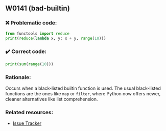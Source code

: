## W0141 (bad-builtin)

### :x: Problematic code:

```python
from functools import reduce
print(reduce(lambda x, y: x + y, range(10)))
```

### :heavy_check_mark: Correct code:

```python
print(sum(range(10)))
```

### Rationale:

Occurs when a black-listed builtin function is used.
The usual black-listed functions are the ones like `map` or `filter`,
where Python now offers newer, cleaner alternatives like list comprehension.

### Related resources:

- [Issue Tracker](https://github.com/PyCQA/pylint/issues?q=is%3Aissue+%22bad-builtin%22+OR+%22W0141%22)
